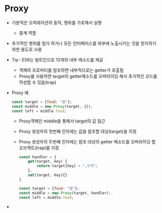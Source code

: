 # Proxy

* 기본적은 오퍼레이션의 동작, 행위를 가로채서 실행

  * 중계 역할

* 추가적인 행위를 첨가 하거나 모든 인터페이스를 외부에 노출시키는 것을 방지하기 위한 용도로 사용

* Tip : ES6는 빌트인으로 13개의 내부 메소드를 제공

  * 객체의 프로퍼티를 참조하면 내부적으로는 getter가 호출됨
  * Proxy를 사용하면 target의 getter메소드를 오버라이딩 해서 추가적인 코드를 작성할 수 있음(trap)

* Proxy 예

  ```javascript
  const target = {food: "밥"};
  const middle = new Proxy(target, {});
  const left = middle.food;
  ```

  * Proxy객체인 middle을 통해서 target의 값 접근

  * Proxy 생성자의 첫번째 인자에는 값을 참조할 대상(target)을 지정

  * Proxy 생성자의 두번째 인자에는 참조 대상의 getter 메소드를 오버라이딩 할 오브젝트(trap)를 지정

    ```javascript
    const handler = {
        get(target, key) {
            return target[key] + ",수저";
        },
        set(target, key){}
    }
    
    const target = {food: "밥"};
    const middle = new Proxy(target, handler);
    const left = middle.food;
    ```

    

* 